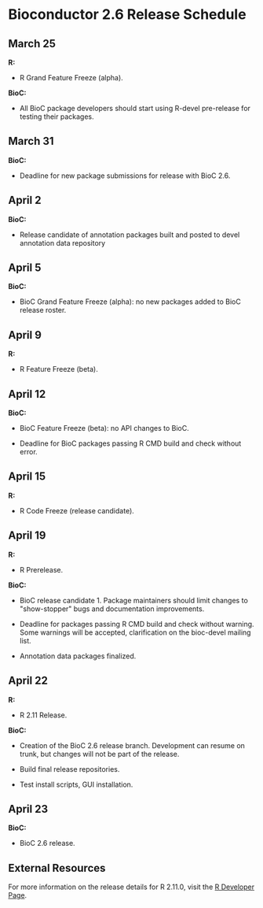 Bioconductor 2.6 Release Schedule
==================================


March 25
--------

**R:**

* R Grand Feature Freeze (alpha).

**BioC:**

* All BioC package developers should start using R-devel pre-release
  for testing their packages.


March 31
--------

**BioC:**

* Deadline for new package submissions for release with BioC 2.6.


April 2
-------

**BioC:**

* Release candidate of annotation packages built and posted to devel
  annotation data repository


April 5
-------

**BioC:**

* BioC Grand Feature Freeze (alpha):  no new packages added to BioC release roster.


April 9
-------

**R:**

* R Feature Freeze (beta).


April 12
--------

**BioC:**

* BioC Feature Freeze (beta): no API changes to BioC.

* Deadline for BioC packages passing R CMD build and check without error.


April 15
--------

**R:**

* R Code Freeze (release candidate).


April 19
--------

**R:**

* R Prerelease.


**BioC:**

* BioC release candidate 1.  Package maintainers should limit changes to
  "show-stopper" bugs and documentation improvements.

* Deadline for packages passing R CMD build and check without warning.
  Some warnings will be accepted, clarification on the bioc-devel mailing
  list.

* Annotation data packages finalized.


April 22
--------

**R:**

* R 2.11 Release.


**BioC:**

* Creation of the BioC 2.6 release branch. Development can resume on
  trunk, but changes will not be part of the release.

* Build final release repositories.

* Test install scripts, GUI installation.


April 23
--------

**BioC:**

* BioC 2.6 release.



External Resources
------------------

For more information on the release details for R 2.11.0, visit
the [R Developer Page](http://developer.r-project.org).
